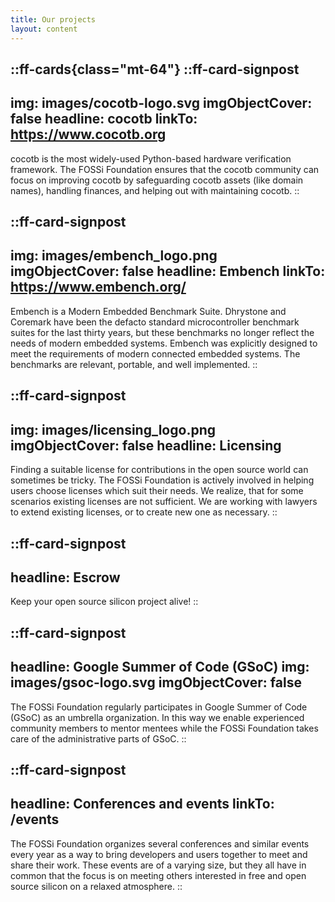 ```yaml
---
title: Our projects
layout: content
---
```


::ff-cards{class="mt-64"}
  ::ff-card-signpost
  ---
  img: images/cocotb-logo.svg
  imgObjectCover: false
  headline: cocotb
  linkTo: https://www.cocotb.org
  ---

  cocotb is the most widely-used Python-based hardware verification framework.
  The FOSSi Foundation ensures that the cocotb community can focus on improving cocotb by safeguarding cocotb assets (like domain names), handling finances, and helping out with maintaining cocotb.
  ::

  ::ff-card-signpost
  ---
  img: images/embench_logo.png
  imgObjectCover: false
  headline: Embench
  linkTo: https://www.embench.org/
  ---

  Embench is a Modern Embedded Benchmark Suite.
  Dhrystone and Coremark have been the defacto standard microcontroller benchmark suites for the last thirty years, but these benchmarks no longer reflect the needs of modern embedded systems.
  Embench was explicitly designed to meet the requirements of modern connected embedded systems.
  The benchmarks are relevant, portable, and well implemented.
  ::

  ::ff-card-signpost
  ---
  img: images/licensing_logo.png
  imgObjectCover: false
  headline: Licensing
  ---

  Finding a suitable license for contributions in the open source world can sometimes be tricky.
  The FOSSi Foundation is actively involved in helping users choose licenses which suit their needs.
  We realize, that for some scenarios existing licenses are not sufficient.
  We are working with lawyers to extend existing licenses, or to create new one as necessary.
  ::

  ::ff-card-signpost
  ---
  headline: Escrow
  ---

  Keep your open source silicon project alive!
  ::


  ::ff-card-signpost
  ---
  headline: Google Summer of Code (GSoC)
  img: images/gsoc-logo.svg
  imgObjectCover: false
  ---

  The FOSSi Foundation regularly participates in Google Summer of Code (GSoC) as an umbrella organization.
  In this way we enable experienced community members to mentor mentees while the FOSSi Foundation takes care of the administrative parts of GSoC.
  ::

  ::ff-card-signpost
  ---
  headline: Conferences and events
  linkTo: /events
  ---

  The FOSSi Foundation organizes several conferences and similar events every year as a way to bring developers and users together to meet and share their work.
  These events are of a varying size, but they all have in common that the focus is on meeting others interested in free and open source silicon on a relaxed atmosphere.
  ::
